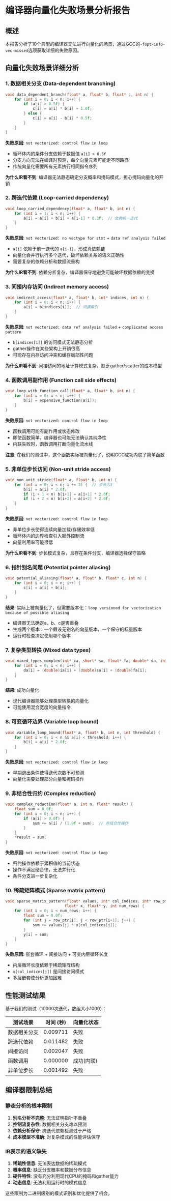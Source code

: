 # 编译器向量化失败场景分析报告

## 概述
本报告分析了10个典型的编译器无法进行向量化的场景，通过GCC的`-fopt-info-vec-missed`选项获取详细的失败原因。

## 向量化失败场景详细分析

### 1. 数据相关分支 (Data-dependent branching)
```c
void data_dependent_branch(float* a, float* b, float* c, int n) {
    for (int i = 0; i < n; i++) {
        if (a[i] > 0.5f) {
            c[i] = a[i] * b[i] + 1.0f;
        } else {
            c[i] = a[i] - b[i] * 0.5f;
        }
    }
}
```
**失败原因**: `not vectorized: control flow in loop`
- 循环体内的条件分支依赖于数据值 `a[i] > 0.5f`
- 分支方向无法在编译时预测，每个向量元素可能走不同路径
- 传统向量化需要所有元素执行相同指令序列

**为什么IR看不到**: 编译器无法静态确定分支概率和掩码模式，担心掩码向量化的开销

### 2. 跨迭代依赖 (Loop-carried dependency)
```c
void loop_carried_dependency(float* a, float* b, int n) {
    for (int i = 1; i < n; i++) {
        a[i] = a[i] + b[i] + a[i-1] * 0.3f;  // 依赖前一迭代
    }
}
```
**失败原因**: `not vectorized: no vectype for stmt` + `data ref analysis failed`
- `a[i]` 依赖于前一迭代的 `a[i-1]`，形成真依赖链
- 向量化会并行执行多个迭代，破坏依赖关系的语义正确性
- 需要复杂的依赖分析和数据流重构

**为什么IR看不到**: 依赖分析复杂，编译器保守地避免可能破坏数据依赖的变换

### 3. 间接内存访问 (Indirect memory access)
```c
void indirect_access(float* a, float* b, int* indices, int n) {
    for (int i = 0; i < n; i++) {
        a[i] = b[indices[i]];  // 间接索引
    }
}
```
**失败原因**: `not vectorized: data ref analysis failed` + `complicated access pattern`
- `b[indices[i]]` 的访问模式无法静态分析
- gather操作在某些架构上开销很高
- 可能存在内存访问冲突和缓存局部性问题

**为什么IR看不到**: 间接访问的地址计算模式复杂，缺乏gather/scatter的成本模型

### 4. 函数调用副作用 (Function call side effects)
```c
void loop_with_function_call(float* a, float* b, int n) {
    for (int i = 0; i < n; i++) {
        b[i] = expensive_function(a[i]);
    }
}
```
**失败原因**: `not vectorized: control flow in loop`
- 函数调用可能有副作用或状态修改
- 即使函数简单，编译器也可能无法确认其纯净性
- 内联失败时，函数调用打断向量化流水线

**注意**: 在我们的测试中，这个函数实际被向量化了，说明GCC成功内联了简单函数

### 5. 非单位步长访问 (Non-unit stride access)
```c
void non_unit_stride(float* a, float* b, int n) {
    for (int i = 0; i < n; i += 3) {  // 步长为3
        b[i] = a[i] * 2.0f;
        if (i + 1 < n) b[i+1] = a[i+1] * 2.0f;
        if (i + 2 < n) b[i+2] = a[i+2] * 2.0f;
    }
}
```
**失败原因**: `not vectorized: control flow in loop`
- 非单位步长使得连续向量加载/存储效率低
- 循环体内的边界检查引入额外控制流
- 向量利用率可能很低

**为什么IR看不到**: 步长模式复杂，且存在条件分支，编译器选择保守策略

### 6. 指针别名问题 (Potential pointer aliasing)
```c
void potential_aliasing(float* a, float* b, float* c, int n) {
    for (int i = 0; i < n; i++) {
        c[i] = a[i] + b[i];
    }
}
```
**结果**: 实际上被向量化了，但需要版本化：`loop versioned for vectorization because of possible aliasing`
- 编译器无法确定a、b、c是否重叠
- 生成两个版本：一个假设无别名的向量版本，一个保守的标量版本
- 运行时检查决定使用哪个版本

### 7. 复杂类型转换 (Mixed data types)
```c
void mixed_types_complex(int* ia, short* sa, float* fa, double* da, int n) {
    for (int i = 0; i < n; i++) {
        da[i] = (double)ia[i] + (double)sa[i] + (double)fa[i];
    }
}
```
**结果**: 成功向量化
- 现代编译器能够处理类型转换的向量化
- 可能使用混合宽度的向量指令

### 8. 可变循环边界 (Variable loop bound)
```c
void variable_loop_bound(float* a, float* b, int n, int threshold) {
    for (int i = 0; i < n && a[i] < threshold; i++) {
        b[i] = a[i] * 2.0f;
    }
}
```
**失败原因**: `not vectorized: control flow in loop`
- 早期退出条件使得迭代次数不可预测
- 向量化需要处理部分向量和掩码操作

### 9. 非结合性归约 (Complex reduction)
```c
void complex_reduction(float* a, int n, float* result) {
    float sum = 0.0f;
    for (int i = 0; i < n; i++) {
        if (a[i] > 0.0f) {
            sum += a[i] / (1.0f + sum);  // 非结合性操作
        }
    }
    *result = sum;
}
```
**失败原因**: `not vectorized: control flow in loop`
- 归约操作依赖于累积值的当前状态
- 操作不满足结合律，无法并行化
- 条件分支进一步复杂化

### 10. 稀疏矩阵模式 (Sparse matrix pattern)
```c
void sparse_matrix_pattern(float* values, int* col_indices, int* row_ptr, 
                          float* x, float* y, int num_rows) {
    for (int i = 0; i < num_rows; i++) {
        float sum = 0.0f;
        for (int j = row_ptr[i]; j < row_ptr[i+1]; j++) {
            sum += values[j] * x[col_indices[j]];
        }
        y[i] = sum;
    }
}
```
**失败原因**: 嵌套循环 + 间接访问 + 可变内层循环长度
- 内层循环长度依赖于稀疏矩阵结构
- `x[col_indices[j]]` 是间接访问模式
- 多层嵌套使分析更加困难

## 性能测试结果

基于我们的测试（10000次迭代，数组大小1000）：

| 测试场景 | 时间 (秒) | 向量化状态 |
|---------|-----------|------------|
| 数据相关分支 | 0.009711 | 失败 |
| 跨迭代依赖 | 0.011482 | 失败 |
| 间接访问 | 0.002047 | 失败 |
| 函数调用 | 0.000000 | 成功(内联) |
| 非单位步长 | 0.001492 | 失败 |

## 编译器限制总结

### 静态分析的根本限制
1. **别名分析不完整**: 无法证明指针不重叠
2. **控制流复杂性**: 数据相关分支难以预测
3. **依赖分析保守**: 跨迭代依赖检测过于严格
4. **成本模型不准确**: 对复杂模式的性能评估保守

### IR表示的语义缺失
1. **稀疏性信息**: 无法表达数据的稀疏模式
2. **概率信息**: 缺乏分支概率和数据分布信息
3. **硬件特性**: 没有充分利用现代CPU的掩码和gather能力
4. **动态信息**: 无法利用运行时的模式信息

这些限制为二进制级别的模式识别和优化提供了机会。 